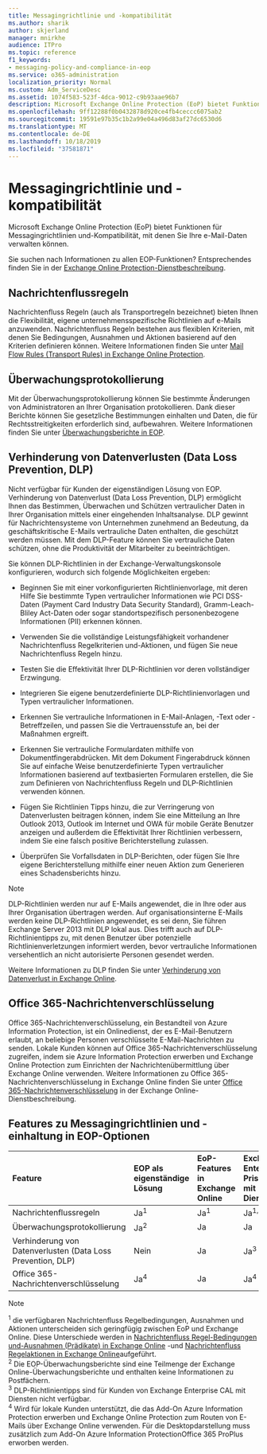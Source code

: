 ```yaml
---
title: Messagingrichtlinie und -kompatibilität
ms.author: sharik
author: skjerland
manager: mnirkhe
audience: ITPro
ms.topic: reference
f1_keywords:
- messaging-policy-and-compliance-in-eop
ms.service: o365-administration
localization_priority: Normal
ms.custom: Adm_ServiceDesc
ms.assetid: 1074f583-523f-4dca-9012-c9b93aae96b7
description: Microsoft Exchange Online Protection (EoP) bietet Funktionen für Messagingrichtlinien und-Kompatibilität, mit denen Sie Ihre e-Mail-Daten verwalten können.
ms.openlocfilehash: 9ff12288f0b0432878d920ce4fb4ceccc6075ab2
ms.sourcegitcommit: 19591e97b35c1b2a99e04a496d83af27dc6530d6
ms.translationtype: MT
ms.contentlocale: de-DE
ms.lasthandoff: 10/18/2019
ms.locfileid: "37581871"
---
```

# <a name="messaging-policy-and-compliance"></a>Messagingrichtlinie und -kompatibilität

Microsoft Exchange Online Protection (EoP) bietet Funktionen für Messagingrichtlinien und-Kompatibilität, mit denen Sie Ihre e-Mail-Daten verwalten können.

Sie suchen nach Informationen zu allen EOP-Funktionen? Entsprechendes finden Sie in der [Exchange Online Protection-Dienstbeschreibung](exchange-online-protection-service-description.md).

## <a name="mail-flow-rules"></a>Nachrichtenflussregeln

Nachrichtenfluss Regeln (auch als Transportregeln bezeichnet) bieten Ihnen die Flexibilität, eigene unternehmensspezifische Richtlinien auf e-Mails anzuwenden. Nachrichtenfluss Regeln bestehen aus flexiblen Kriterien, mit denen Sie Bedingungen, Ausnahmen und Aktionen basierend auf den Kriterien definieren können. Weitere Informationen finden Sie unter [Mail Flow Rules (Transport Rules) in Exchange Online Protection](https://docs.microsoft.com/microsoft-365/security/office-365-security/mail-flow-rules-transport-rules-0).

## <a name="audit-logging"></a>Überwachungsprotokollierung

Mit der Überwachungsprotokollierung können Sie bestimmte Änderungen von Administratoren an Ihrer Organisation protokollieren. Dank dieser Berichte können Sie gesetzliche Bestimmungen einhalten und Daten, die für Rechtsstreitigkeiten erforderlich sind, aufbewahren. Weitere Informationen finden Sie unter [Überwachungsberichte in EOP](https://docs.microsoft.com/microsoft-365/security/office-365-security/auditing-reports-in-eop).

## <a name="data-loss-prevention-dlp"></a>Verhinderung von Datenverlusten (Data Loss Prevention, DLP)

Nicht verfügbar für Kunden der eigenständigen Lösung von EOP. Verhinderung von Datenverlust (Data Loss Prevention, DLP) ermöglicht Ihnen das Bestimmen, Überwachen und Schützen vertraulicher Daten in Ihrer Organisation mittels einer eingehenden Inhaltsanalyse. DLP gewinnt für Nachrichtensysteme von Unternehmen zunehmend an Bedeutung, da geschäftskritische E-Mails vertrauliche Daten enthalten, die geschützt werden müssen. Mit dem DLP-Feature können Sie vertrauliche Daten schützen, ohne die Produktivität der Mitarbeiter zu beeinträchtigen.

Sie können DLP-Richtlinien in der Exchange-Verwaltungskonsole konfigurieren, wodurch sich folgende Möglichkeiten ergeben:

- Beginnen Sie mit einer vorkonfigurierten Richtlinienvorlage, mit deren Hilfe Sie bestimmte Typen vertraulicher Informationen wie PCI DSS-Daten (Payment Card Industry Data Security Standard), Gramm-Leach-Bliley Act-Daten oder sogar standortspezifisch personenbezogene Informationen (PII) erkennen können.

- Verwenden Sie die vollständige Leistungsfähigkeit vorhandener Nachrichtenfluss Regelkriterien und-Aktionen, und fügen Sie neue Nachrichtenfluss Regeln hinzu.

- Testen Sie die Effektivität Ihrer DLP-Richtlinien vor deren vollständiger Erzwingung.

- Integrieren Sie eigene benutzerdefinierte DLP-Richtlinienvorlagen und Typen vertraulicher Informationen.

- Erkennen Sie vertrauliche Informationen in E-Mail-Anlagen, -Text oder -Betreffzeilen, und passen Sie die Vertrauensstufe an, bei der Maßnahmen ergreift.

- Erkennen Sie vertrauliche Formulardaten mithilfe von Dokumentfingerabdrücken. Mit dem Dokument Fingerabdruck können Sie auf einfache Weise benutzerdefinierte Typen vertraulicher Informationen basierend auf textbasierten Formularen erstellen, die Sie zum Definieren von Nachrichtenfluss Regeln und DLP-Richtlinien verwenden können.

- Fügen Sie Richtlinien Tipps hinzu, die zur Verringerung von Datenverlusten beitragen können, indem Sie eine Mitteilung an Ihre Outlook 2013, Outlook im Internet und OWA für mobile Geräte Benutzer anzeigen und außerdem die Effektivität Ihrer Richtlinien verbessern, indem Sie eine falsch positive Berichterstellung zulassen.

- Überprüfen Sie Vorfallsdaten in DLP-Berichten, oder fügen Sie Ihre eigene Berichterstellung mithilfe einer neuen Aktion zum Generieren eines Schadensberichts hinzu.

> [!NOTE]
> DLP-Richtlinien werden nur auf E-Mails angewendet, die in Ihre oder aus Ihrer Organisation übertragen werden. Auf organisationsinterne E-Mails werden keine DLP-Richtlinien angewendet, es sei denn, Sie führen Exchange Server 2013 mit DLP lokal aus. Dies trifft auch auf DLP-Richtlinientipps zu, mit denen Benutzer über potenzielle Richtlinienverletzungen informiert werden, bevor vertrauliche Informationen versehentlich an nicht autorisierte Personen gesendet werden.

Weitere Informationen zu DLP finden Sie unter [Verhinderung von Datenverlust in Exchange Online](https://docs.microsoft.com/exchange/security-and-compliance/data-loss-prevention/data-loss-prevention).

## <a name="office-365-message-encryption"></a>Office 365-Nachrichtenverschlüsselung

Office 365-Nachrichtenverschlüsselung, ein Bestandteil von Azure Information Protection, ist ein Onlinedienst, der es E-Mail-Benutzern erlaubt, an beliebige Personen verschlüsselte E-Mail-Nachrichten zu senden. Lokale Kunden können auf Office 365-Nachrichtenverschlüsselung zugreifen, indem sie Azure Information Protection erwerben und Exchange Online Protection zum Einrichten der Nachrichtenübermittlung über Exchange Online verwenden. Weitere Informationen zu Office 365-Nachrichtenverschlüsselung in Exchange Online finden Sie unter [Office 365-Nachrichtenverschlüsselung](../exchange-online-service-description/message-policy-and-compliance.md#office-365-message-encryption) in der Exchange Online-Dienstbeschreibung.

## <a name="messaging-policy-and-compliance-features-across-eop-options"></a>Features zu Messagingrichtlinien und -einhaltung in EOP-Optionen

|**Feature**|**EOP als eigenständige Lösung**|**EoP-Features <br/> in Exchange Online**|**Exchange Enter <br/> Prise CAL mit Diensten**|
|:-----|:-----|:-----|:-----|
|Nachrichtenflussregeln|Ja<sup>1</sup>|Ja<sup>1</sup>|Ja<sup>1, 3</sup>|
|Überwachungsprotokollierung|Ja<sup>2</sup>|Ja|Ja|
|Verhinderung von Datenverlusten (Data Loss Prevention, DLP)|Nein|Ja|Ja<sup>3</sup>|
|Office 365-Nachrichtenverschlüsselung|Ja<sup>4</sup>|Ja|Ja<sup>4</sup>|

> [!NOTE]
> <sup>1</sup> die verfügbaren Nachrichtenfluss Regelbedingungen, Ausnahmen und Aktionen unterscheiden sich geringfügig zwischen EoP und Exchange Online. Diese Unterschiede werden in [Nachrichtenfluss Regel-Bedingungen und-Ausnahmen (Prädikate) in Exchange Online](https://docs.microsoft.com/Exchange/security-and-compliance/mail-flow-rules/conditions-and-exceptions) -und [Nachrichtenfluss Regelaktionen in Exchange Online](https://docs.microsoft.com/Exchange/security-and-compliance/mail-flow-rules/mail-flow-rule-actions)aufgeführt. <br/>
> <sup>2</sup> Die EOP-Überwachungsberichte sind eine Teilmenge der Exchange Online-Überwachungsberichte und enthalten keine Informationen zu Postfächern. <br/>
> <sup>3</sup> DLP-Richtlinientipps sind für Kunden von Exchange Enterprise CAL mit Diensten nicht verfügbar. <br/>
> <sup>4</sup> Wird für lokale Kunden unterstützt, die das Add-On Azure Information Protection erwerben und Exchange Online Protection zum Routen von E-Mails über Exchange Online verwenden. Für die Desktopdarstellung muss zusätzlich zum Add-On Azure Information ProtectionOffice 365 ProPlus erworben werden. <br/>
